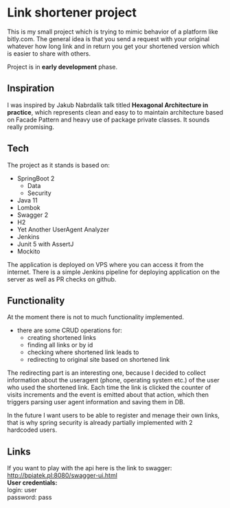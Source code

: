 Link shortener project
=

This is my small project which is trying to mimic behavior of a platform like 
bitly.com. The general idea is that you send a request with your original
whatever how long link and in return you get your shortened version 
which is easier to share with others.

Project is in **early development** phase.

Inspiration
-
I was inspired by Jakub Nabrdalik talk titled **Hexagonal Architecture in practice**, 
which represents clean and easy to to maintain architecture based on Facade Pattern
and heavy use of package private classes. It sounds really promising.

Tech
-
The project as it stands is based on:
* SpringBoot 2
    * Data
    * Security
* Java 11
* Lombok
* Swagger 2
* H2
* Yet Another UserAgent Analyzer
* Jenkins
* Junit 5 with AssertJ
* Mockito

The application is deployed on VPS where you can access it from the internet.
There is a simple Jenkins pipeline for deploying application on the server
as well as PR checks on github.

Functionality
-
At the moment there is not to much functionality implemented.
* there are some CRUD operations for:
    * creating shortened links 
    * finding all links or by id
    * checking where shortened link leads to
    * redirecting to original site based on shortened link  

The redirecting part is an interesting one, because I decided to collect information
about the useragent (phone, operating system etc.) of the user who used the shortened
link. Each time the link is clicked the counter of visits increments and the event is 
emitted about that action, which then triggers parsing user agent information and saving
them in DB.   

In the future I want users to be able to register and menage their own links, that is why
spring security is already partially implemented with 2 hardcoded users.

Links 
-
If you want to play with the api here is the link to swagger:
<a href="http://bpiatek.pl:8080/swagger-ui.html" rel="nofollow">http://bpiatek.pl:8080/swagger-ui.html</a></h1>  
**User credentials:**  
login: user  
password: pass
